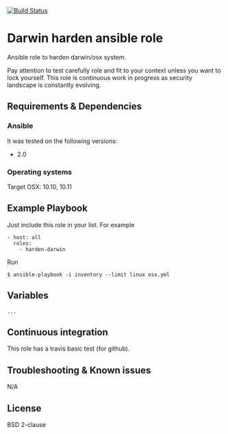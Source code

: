 [![Build Status](https://travis-ci.org/juju4/ansible-harden-darwin.svg?branch=master)](https://travis-ci.org/juju4/ansible-harden-darwin)
# Darwin harden ansible role

Ansible role to harden darwin/osx system.

Pay attention to test carefully role and fit to your context unless you want to lock yourself.
This role is continuous work in progress as security landscape is constantly evolving.

## Requirements & Dependencies

### Ansible
It was tested on the following versions:
 * 2.0

### Operating systems

Target OSX: 10.10, 10.11

## Example Playbook

Just include this role in your list.
For example

```
- host: all
  roles:
    - harden-darwin
```

Run
```
$ ansible-playbook -i inventory --limit linux osx.yml
```

## Variables

```
...
```

## Continuous integration

This role has a travis basic test (for github).

## Troubleshooting & Known issues

N/A

## License

BSD 2-clause

